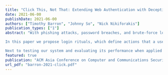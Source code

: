 ```yaml
---
title: "Click This, Not That: Extending Web Authentication with Deception"
date: 2021-06-00
publishDate: 2021-06-00
authors: ["Timothy Barron", "Johnny So", "Nick Nikiforakis"]
publication_types: ["1"]
abstract: "With phishing attacks, password breaches, and brute-force login attacks presenting constant threats, it is clear that passwords alone are inadequate for protecting the web applications entrusted with our personal data. Instead, web applications should practice defense in depth and give users multiple ways to secure their accounts.

In this paper we propose login rituals, which define actions that a user must take to authenticate, and web tripwires, which define actions that a user must not take to remain authenticated. These actions outline expected behavior of users familiar with their individual setups on applications they use often. We show how we can detect and prevent intrusions from web attackers lacking this familiarity with their victim’s behavior. We design a modular and application-agnostic system that incorporates these two mechanisms, allowing us to add an additional layer of deception-based security to existing web applications without modifying the applications themselves.

Next to testing our system and evaluating its performance when applied to five popular open-source web applications, we demonstrate the promising nature of these mechanisms through a user study. Specifically, we evaluate the detection rate of tripwires against simulated attackers, 88% of whom clicked on at least one tripwire. We also observe web users' creation of personalized login rituals and evaluate the practicality and memorability of these rituals over time. Out of 39 user-created rituals, all of them are unique and 79% of users were able to reproduce their rituals even a week after creation."
featured: true
publication: "ACM Asia Conference on Computer and Communications Security"
url_pdf: "barron-2021-click.pdf"
---
```

